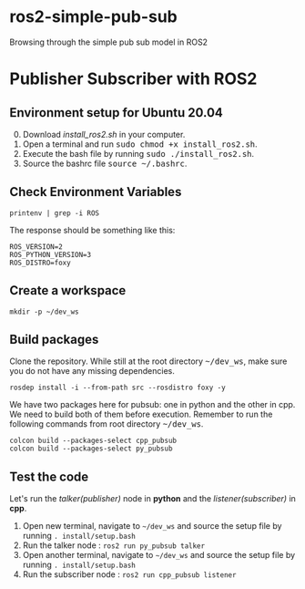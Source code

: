 # ros2-simple-pub-sub
Browsing through the simple pub sub model in ROS2

# Publisher Subscriber with ROS2

## Environment setup for Ubuntu 20.04

0. Download *install_ros2.sh* in your computer.
1. Open a terminal and run <tt>sudo chmod +x install_ros2.sh</tt>.
2. Execute the bash file by running <tt>sudo ./install_ros2.sh</tt>.
3. Source the bashrc file <tt>source ~/.bashrc</tt>.

## Check Environment Variables

```
printenv | grep -i ROS
```

The response should be something like this: 

```
ROS_VERSION=2
ROS_PYTHON_VERSION=3
ROS_DISTRO=foxy
```

## Create a workspace

```
mkdir -p ~/dev_ws
```

## Build packages

Clone the repository. While still at the root directory <tt>~/dev_ws</tt>, make sure you do not have any missing dependencies.

```
rosdep install -i --from-path src --rosdistro foxy -y
```

We have two packages here for pubsub: one in python and the other in cpp. We need to build both of them before execution. Remember to run the following commands from root directory <tt>~/dev_ws</tt>.

```
colcon build --packages-select cpp_pubsub
colcon build --packages-select py_pubsub
```

## Test the code

Let's run the *talker(publisher)* node in **python** and the *listener(subscriber)* in **cpp**.

1. Open new terminal, navigate to `~/dev_ws` and source the setup file by running `. install/setup.bash`
2. Run the talker node : `ros2 run py_pubsub talker`
3. Open another terminal, navigate to `~/dev_ws` and source the setup file by running `. install/setup.bash`
4. Run the subscriber node : `ros2 run cpp_pubsub listener`
